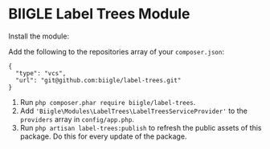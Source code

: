 # BIIGLE Label Trees Module

Install the module:

Add the following to the repositories array of your `composer.json`:
```
{
  "type": "vcs",
  "url": "git@github.com:biigle/label-trees.git"
}
```

1. Run `php composer.phar require biigle/label-trees`.
2. Add `'Biigle\Modules\LabelTrees\LabelTreesServiceProvider'` to the `providers` array in `config/app.php`.
3. Run `php artisan label-trees:publish` to refresh the public assets of this package. Do this for every update of the package.
